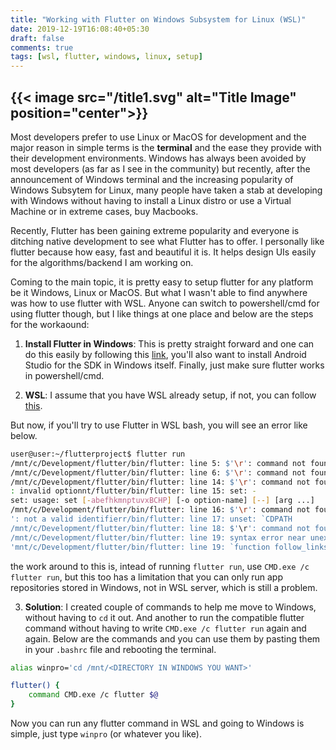 ```yaml
---
title: "Working with Flutter on Windows Subsystem for Linux (WSL)"
date: 2019-12-19T16:08:40+05:30
draft: false
comments: true
tags: [wsl, flutter, windows, linux, setup]
---
```


{{< image src="/title1.svg" alt="Title Image" position="center">}}
---
Most developers prefer to use Linux or MacOS for development and the major reason in simple terms is the **terminal** and the ease they provide with their development environments. Windows has always been avoided by most developers (as far as I see in the community) but recently, after the announcement of Windows terminal and the increasing popularity of Windows Subsytem for Linux, many people have taken a stab at developing with Windows without having to install a Linux distro or use a Virtual Machine or in extreme cases, buy Macbooks.

Recently, Flutter has been gaining extreme popularity and everyone is ditching native development to see what Flutter has to offer. I personally like flutter because how easy, fast and beautiful it is. It helps design UIs easily for the algorithms/backend I am working on. 

Coming to the main topic, it is pretty easy to setup flutter for any platform be it Windows, Linux or MacOS. But what I wasn't able to find anywhere was how to use flutter with WSL. Anyone can switch to powershell/cmd for using flutter though, but I like things at one place and below are the steps for the workaound:

1. **Install Flutter in Windows**: This is pretty straight forward and one can do this easily by following this [link](https://flutter.dev/docs/get-started/install/Windows), you'll also want to install Android Studio for the SDK in Windows itself. Finally, just make sure flutter works in powershell/cmd.

2. **WSL**: I assume that you have WSL already setup, if not, you can follow [this](https://docs.microsoft.com/en-us/Windows/wsl/install-win10).

But now, if you'll try to use Flutter in WSL bash, you will see an error like below.

```bash
user@user:~/flutterproject$ flutter run
/mnt/c/Development/flutter/bin/flutter: line 5: $'\r': command not found
/mnt/c/Development/flutter/bin/flutter: line 6: $'\r': command not found
/mnt/c/Development/flutter/bin/flutter: line 14: $'\r': command not found
: invalid optionnt/flutter/bin/flutter: line 15: set: -
set: usage: set [-abefhkmnptuvxBCHP] [-o option-name] [--] [arg ...]
/mnt/c/Development/flutter/bin/flutter: line 16: $'\r': command not found
': not a valid identifierr/bin/flutter: line 17: unset: `CDPATH
/mnt/c/Development/flutter/bin/flutter: line 18: $'\r': command not found
/mnt/c/Development/flutter/bin/flutter: line 19: syntax error near unexpected token `$'{\r''
'mnt/c/Development/flutter/bin/flutter: line 19: `function follow_links() {
```

the work around to this is, intead of running `flutter run`, use `CMD.exe /c flutter run`, but this too has a limitation that you can only run app repositories stored in Windows, not in WSL server, which is still a problem.

3. **Solution**: I created couple of commands to help me move to Windows, without having to `cd` it out. And another to run the compatible flutter command without having to write `CMD.exe /c flutter run` again and again. Below are the commands and you can use them by pasting them in your `.bashrc` file and rebooting the terminal.

```bash
alias winpro='cd /mnt/<DIRECTORY IN WINDOWS YOU WANT>'

flutter() {
    command CMD.exe /c flutter $@
}
```

Now you can run any flutter command in WSL and going to Windows is simple, just type `winpro` (or whatever you like).
